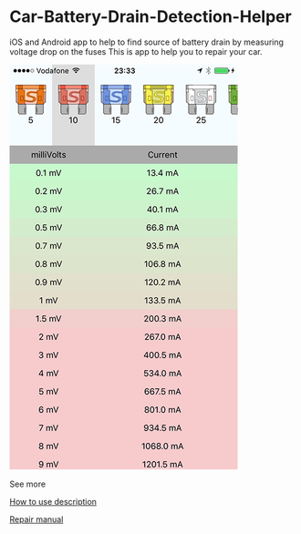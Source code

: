 # Car-Battery-Drain-Detection-Helper
iOS and Android app to help to find source of battery drain by measuring voltage drop on the fuses
This is app to help you to repair your car.

![App screenshot](https://raw.githubusercontent.com/michbil/Car-Battery-Drain-Detection-Helper/master/misc/screenshot.png)


See more

[How to use description](http://www.motor-talk.de/forum/aktion/Attachment.html?attachmentId=721311)

[Repair manual](https://www.youtube.com/watch?v=lRcj1fQcWwU)

